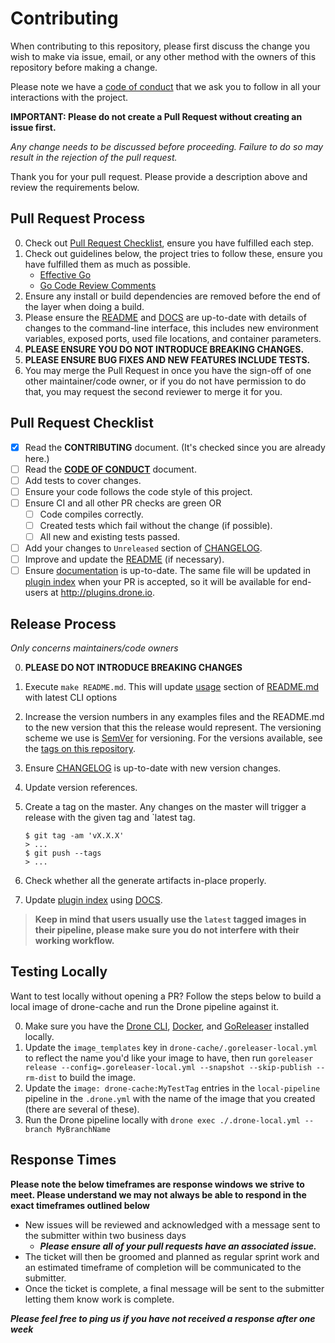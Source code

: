 # Contributing

When contributing to this repository, please first discuss the change you wish to make via issue,
email, or any other method with the owners of this repository before making a change.

Please note we have a [code of conduct](CODE_OF_CONDUCT.md) that we ask you to follow in all your interactions with the project.

**IMPORTANT: Please do not create a Pull Request without creating an issue first.**

*Any change needs to be discussed before proceeding. Failure to do so may result in the rejection of the pull request.*

Thank you for your pull request. Please provide a description above and review
the requirements below.

## Pull Request Process

0. Check out [Pull Request Checklist](#pull-request-checklist), ensure you have fulfilled each step.
1. Check out guidelines below, the project tries to follow these, ensure you have fulfilled them as much as possible.
    * [Effective Go](https://golang.org/doc/effective_go.html)
    * [Go Code Review Comments](https://github.com/golang/go/wiki/CodeReviewComments)
2. Ensure any install or build dependencies are removed before the end of the layer when doing a
   build.
3. Please ensure the [README](README.md) and [DOCS](./DOCS.md) are up-to-date with details of changes to the command-line interface,
    this includes new environment variables, exposed ports, used file locations, and container parameters.
4. **PLEASE ENSURE YOU DO NOT INTRODUCE BREAKING CHANGES.**
5. **PLEASE ENSURE BUG FIXES AND NEW FEATURES INCLUDE TESTS.**
6. You may merge the Pull Request in once you have the sign-off of one other maintainer/code owner,
   or if you do not have permission to do that, you may request the second reviewer to merge it for you.

## Pull Request Checklist

- [x] Read the **CONTRIBUTING** document. (It's checked since you are already here.)
- [ ] Read the [**CODE OF CONDUCT**](CODE_OF_CONDUCT.md) document.
- [ ] Add tests to cover changes.
- [ ] Ensure your code follows the code style of this project.
- [ ] Ensure CI and all other PR checks are green OR
    - [ ] Code compiles correctly.
    - [ ] Created tests which fail without the change (if possible).
    - [ ] All new and existing tests passed.
- [ ] Add your changes to `Unreleased` section of [CHANGELOG](CHANGELOG.md).
- [ ] Improve and update the [README](README.md) (if necessary).
- [ ] Ensure [documentation](./DOCS.md) is up-to-date. The same file will be updated in [plugin index](https://github.com/drone/drone-plugin-index/blob/master/content/meltwater/drone-cache/index.md) when your PR is accepted, so it will be available for end-users at http://plugins.drone.io.

## Release Process

*Only concerns maintainers/code owners*

0. **PLEASE DO NOT INTRODUCE BREAKING CHANGES**
1. Execute `make README.md`. This will update [usage](README.md#usage) section of [README.md](README.md) with latest CLI options
2. Increase the version numbers in any examples files and the README.md to the new version that this
   the release would represent. The versioning scheme we use is [SemVer](http://semver.org/) for versioning. For the versions available, see the [tags on this repository](https://github.com/meltwater/drone-cache/tags).

3. Ensure [CHANGELOG](CHANGELOG.md) is up-to-date with new version changes.
4. Update version references.
5. Create a tag on the master. Any changes on the master will trigger a release with the given tag and `latest tag.

    ```console
    $ git tag -am 'vX.X.X'
    > ...
    $ git push --tags
    > ...
    ```
6. Check whether all the generate artifacts in-place properly.
7. Update [plugin index](https://github.com/drone/drone-plugin-index/blob/master/content/meltwater/drone-cache/index.md) using [DOCS](./DOCS.md).

> **Keep in mind that users usually use the `latest` tagged images in their pipeline, please make sure you do not interfere with their working workflow.**

## Testing Locally

Want to test locally without opening a PR?  Follow the steps below to build a local image of drone-cache and run the Drone pipeline against it.

0. Make sure you have the [Drone CLI](https://docs.drone.io/cli/install/),  [Docker](https://docs.docker.com/get-docker/), and [GoReleaser](https://goreleaser.com/install/) installed locally.
1. Update the `image_templates` key in `drone-cache/.goreleaser-local.yml`  to reflect the name you'd like your image to have, then run `goreleaser release --config=.goreleaser-local.yml --snapshot --skip-publish --rm-dist` to build the image.
2. Update the `image: drone-cache:MyTestTag` entries in the `local-pipeline` pipeline in the `.drone.yml` with the name of the image that you created (there are several of these).
3. Run the Drone pipeline locally with `drone exec ./.drone-local.yml --branch MyBranchName`

## Response Times

**Please note the below timeframes are response windows we strive to meet. Please understand we may not always be able to respond in the exact timeframes outlined below**
- New issues will be reviewed and acknowledged with a message sent to the submitter within two business days
    - ***Please ensure all of your pull requests have an associated issue.***
- The ticket will then be groomed and planned as regular sprint work and an estimated timeframe of completion will be communicated to the submitter.
- Once the ticket is complete, a final message will be sent to the submitter letting them know work is complete.

***Please feel free to ping us if you have not received a response after one week***


